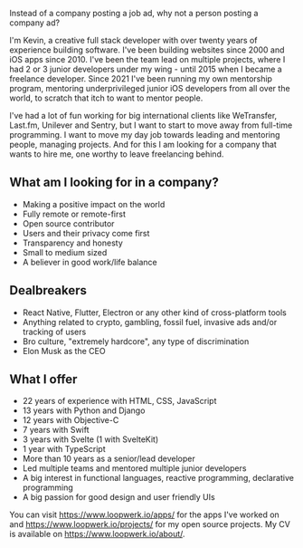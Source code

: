 Instead of a company posting a job ad, why not a person posting a company ad?

I'm Kevin, a creative full stack developer with over twenty years of experience building software. I've been building websites since 2000 and iOS apps since 2010. I've been the team lead on multiple projects, where I had 2 or 3 junior developers under my wing - until 2015 when I became a freelance developer. Since 2021 I've been running my own mentorship program, mentoring underprivileged junior iOS developers from all over the world, to scratch that itch to want to mentor people.

I've had a lot of fun working for big international clients like WeTransfer, Last.fm, Unilever and Sentry, but I want to start to move away from full-time programming. I want to move my day job towards leading and mentoring people, managing projects. And for this I am looking for a company that wants to hire me, one worthy to leave freelancing behind.

## What am I looking for in a company?

- Making a positive impact on the world
- Fully remote or remote-first
- Open source contributor
- Users and their privacy come first
- Transparency and honesty
- Small to medium sized
- A believer in good work/life balance

## Dealbreakers

- React Native, Flutter, Electron or any other kind of cross-platform tools
- Anything related to crypto, gambling, fossil fuel, invasive ads and/or tracking of users
- Bro culture, "extremely hardcore", any type of discrimination
- Elon Musk as the CEO

## What I offer

- 22 years of experience with HTML, CSS, JavaScript
- 13 years with Python and Django
- 12 years with Objective-C
- 7 years with Swift
- 3 years with Svelte (1 with SvelteKit)
- 1 year with TypeScript
- More than 10 years as a senior/lead developer
- Led multiple teams and mentored multiple junior developers
- A big interest in functional languages, reactive programming, declarative programming
- A big passion for good design and user friendly UIs

You can visit https://www.loopwerk.io/apps/ for the apps I've worked on and https://www.loopwerk.io/projects/ for my open source projects. My CV is available on https://www.loopwerk.io/about/.